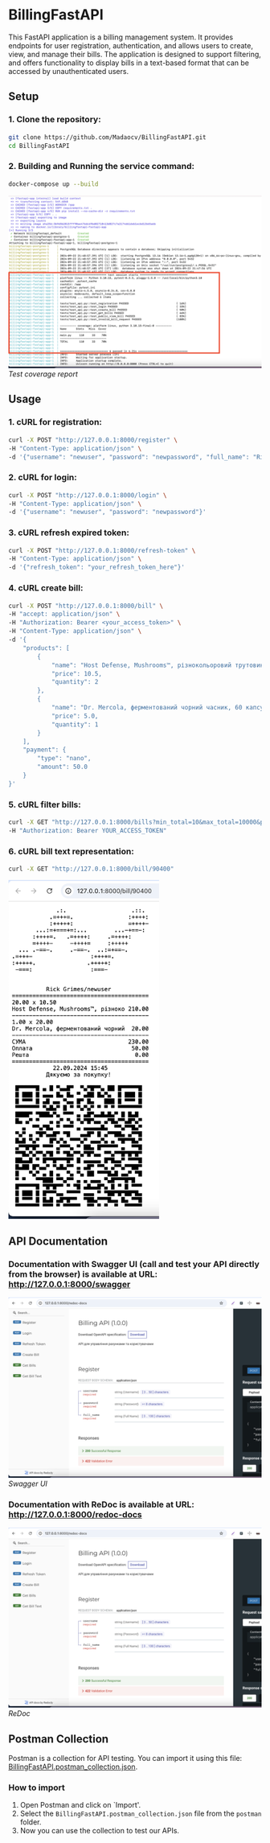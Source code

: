 # BillingFastAPI
This FastAPI application is a billing management system. It provides endpoints for user registration, authentication, and allows users to create, view, and manage their bills. The application is designed to support filtering, and offers functionality to display bills in a text-based format that can be accessed by unauthenticated users.
## Setup

### 1. Clone the repository:

```bash
git clone https://github.com/Madaocv/BillingFastAPI.git
cd BillingFastAPI
```
### 2. Building and Running the service command:

```bash
docker-compose up --build
```
![Test coverage report](img/docker-test.png)
*Test coverage report*

## Usage

### 1. cURL for registration:
```bash
curl -X POST "http://127.0.0.1:8000/register" \
-H "Content-Type: application/json" \
-d '{"username": "newuser", "password": "newpassword", "full_name": "Rick Grimes"}'
```
### 2. cURL for login:
```bash
curl -X POST "http://127.0.0.1:8000/login" \
-H "Content-Type: application/json" \
-d '{"username": "newuser", "password": "newpassword"}'
```
### 3. cURL refresh expired token:
```bash
curl -X POST "http://127.0.0.1:8000/refresh-token" \
-H "Content-Type: application/json" \
-d '{"refresh_token": "your_refresh_token_here"}'
```
### 4. cURL create bill:
```bash
curl -X POST "http://127.0.0.1:8000/bill" \
-H "accept: application/json" \
-H "Authorization: Bearer <your_access_token>" \
-H "Content-Type: application/json" \
-d '{
    "products": [
        {
            "name": "Host Defense, Mushrooms™, різнокольоровий трутовик, 120 вегетаріанських капсул (FPI-02733)",
            "price": 10.5,
            "quantity": 2
        },
        {
            "name": "Dr. Mercola, ферментований чорний часник, 60 капсул (MCL-01582)",
            "price": 5.0,
            "quantity": 1
        }
    ],
    "payment": {
        "type": "nano",
        "amount": 50.0
    }
}'
```
### 5. cURL filter bills:
```bash
curl -X GET "http://127.0.0.1:8000/bills?min_total=10&max_total=10000&payment_type=cash&date_from=2024-01-01&date_to=2025-02-20&limit=2&offset=0" \
-H "Authorization: Bearer YOUR_ACCESS_TOKEN"
```
### 6. cURL bill text representation:
```bash
curl -X GET "http://127.0.0.1:8000/bill/90400"
```
<img src="img/nano-text-bill.png" alt="Text bill view" width="300"/>

## API Documentation

### Documentation with Swagger UI (call and test your API directly from the browser) is available at URL: http://127.0.0.1:8000/swagger
![Swagger UI](img/swaggerAPI.png)
*Swagger UI*
### Documentation with ReDoc is available at URL: http://127.0.0.1:8000/redoc-docs
![ReDoc](img/redocAPI.png)
*ReDoc*

## Postman Collection

Postman is a collection for API testing. You can import it using this file: [BillingFastAPI.postman_collection.json](postman/BillingFastAPI.postman_collection.json).

### How to import
1. Open Postman and click on `Import'.
2. Select the `BillingFastAPI.postman_collection.json` file from the `postman` folder.
3. Now you can use the collection to test our APIs.